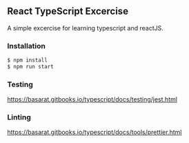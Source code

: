 ## React TypeScript Excercise

A simple excercise for learning typescript and reactJS.

### Installation

```bash
$ npm install
$ npm run start
```

### Testing

https://basarat.gitbooks.io/typescript/docs/testing/jest.html


### Linting

https://basarat.gitbooks.io/typescript/docs/tools/prettier.html